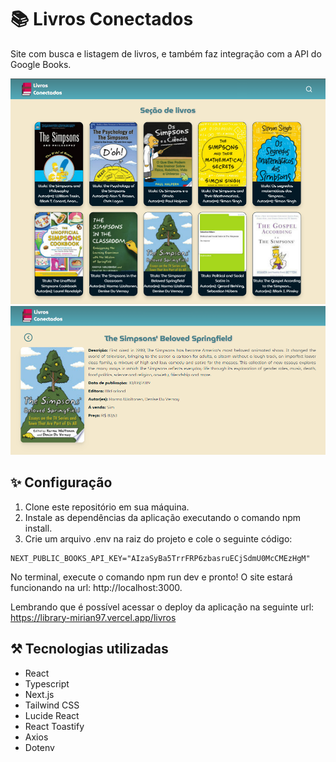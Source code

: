 # 📚 Livros Conectados

Site com busca e listagem de livros, e também faz integração com a API do Google Books.

<div align='center'>
<img src='./public/image/home-page.png' width=600/>
<img src='./public/image/detail-page.png' width=600/>
</div>

## ✨ Configuração

1. Clone este repositório em sua máquina.
1. Instale as dependências da aplicação executando o comando npm install.
1. Crie um arquivo .env na raiz do projeto e cole o seguinte código:

```plaintext
NEXT_PUBLIC_BOOKS_API_KEY="AIzaSyBa5TrrFRP6zbasruECjSdmU0McCMEzHgM"
```

No terminal, execute o comando npm run dev e pronto! O site estará funcionando na url: http://localhost:3000.

Lembrando que é possível acessar o deploy da aplicação na seguinte url: https://library-mirian97.vercel.app/livros

## ⚒️ Tecnologias utilizadas

- React
- Typescript
- Next.js
- Tailwind CSS
- Lucide React
- React Toastify
- Axios
- Dotenv
